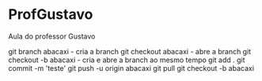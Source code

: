 # ProfGustavo
Aula do professor Gustavo 

git branch abacaxi - cria a branch 
git checkout abacaxi - abre a branch 
git checkout -b abacaxi - cria e abre a branch ao mesmo tempo 
git add . 
git commit -m 'teste'
git push -u origin abacaxi
git pull
git checkout -b abacaxi